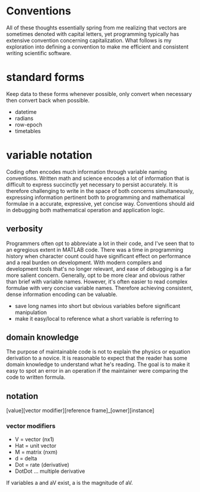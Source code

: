 Conventions
===

All of these thoughts essentially spring from me realizing that vectors are sometimes denoted with capital letters, yet programming typically has extensive convention concerning capitalization. What follows is my exploration into defining a convention to make me efficient and consistent writing scientific software.

# standard forms
Keep data to these forms whenever possible, only convert when necessary then convert back when possible.
* datetime
* radians
* row-epoch
* timetables

# variable notation
Coding often encodes much information through variable naming conventions. Written math and science encodes a lot of information that is difficult to express succinctly yet necessary to persist accurately. It is therefore challenging to write in the space of both concerns simultaneously, expressing information pertinent both to programming and mathematical formulae in a accurate, expressive, yet concise way. Conventions should aid in debugging both mathematical operation and application logic.

## verbosity
Programmers often opt to abbreviate a lot in their code, and I've seen that to an egregious extent in MATLAB code. There was a time in programming history when character count could have significant effect on performance and a real burden on development. With modern compilers and development tools that's no longer relevant, and ease of debugging is a far more salient concern. Generally, opt to be more clear and obvious rather than brief with variable names.
However, it's often easier to read complex formulae with very concise variable names. Therefore achieving consistent, dense information encoding can be valuable.
* save long names into short but obvious variables before significant manipulation
* make it easy/local to reference what a short variable is referring to

## domain knowledge
The purpose of maintainable code is not to explain the physics or equation derivation to a novice. It is reasonable to expect that the reader has some domain knowledge to understand what he's reading. The goal is to make it easy to spot an error in an operation if the maintainer were comparing the code to written formula.

## notation
[value][vector modifier][reference frame]_[owner][instance]

### vector modifiers
* V = vector (nx1)
* Hat = unit vector
* M = matrix (nxm)
* d = delta
* Dot = rate (derivative)
* DotDot ... multiple derivative

If variables a and aV exist, a is the magnitude of aV.